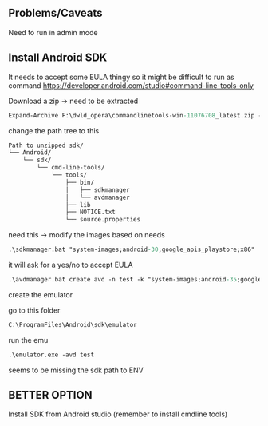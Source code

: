 ## Problems/Caveats

Need to run in admin mode


## Install Android SDK
It needs to accept some EULA thingy so it might be difficult to run as command
https://developer.android.com/studio#command-line-tools-only

Download a zip -> need to be extracted
```ps
Expand-Archive F:\dwld_opera\commandlinetools-win-11076708_latest.zip -DestinationPath C:\ProgramFiles\Android\sdk
```


change the path tree to this

```md
Path to unzipped sdk/
└── Android/
    └── sdk/
        └── cmd-line-tools/
            └── tools/
                ├── bin/
                │   ├── sdkmanager
                │   └── avdmanager
                ├── lib
                ├── NOTICE.txt
                └── source.properties
```

need this -> modify the images based on needs 
```ps
.\sdkmanager.bat "system-images;android-30;google_apis_playstore;x86"
```
it will ask for a yes/no to accept EULA

```ps
.\avdmanager.bat create avd -n test -k "system-images;android-35;google_apis_playstore;x86_64"
```
create the emulator

go to this folder
```ps
C:\ProgramFiles\Android\sdk\emulator
```
run the emu
```ps
.\emulator.exe -avd test
```

seems to be missing the sdk path to ENV


## BETTER OPTION
Install SDK from Android studio (remember to install cmdline tools)

